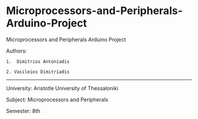 # Microprocessors-and-Peripherals-Arduino-Project
Microprocessors and Peripherals Arduino Project

Authors: 

    1.  Dimitrios Antoniadis
    
    2. Vasileios Dimitriadis
    
************************************
University: Aristotle University of Thessaloniki

Subject: Microprocessors and Peripherals

Semester: 8th
